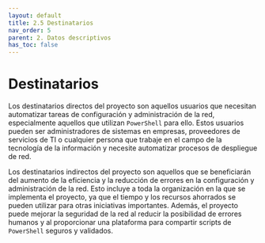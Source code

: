 ```yaml
---
layout: default
title: 2.5 Destinatarios
nav_order: 5
parent: 2. Datos descriptivos
has_toc: false
---
```


# Destinatarios

Los destinatarios directos del proyecto son aquellos usuarios que necesitan automatizar tareas de configuración y administración de la red, especialmente aquellos que utilizan `PowerShell` para ello. Estos usuarios pueden ser administradores de sistemas en empresas, proveedores de servicios de TI o cualquier persona que trabaje en el campo de la tecnología de la información y necesite automatizar procesos de despliegue de red.

Los destinatarios indirectos del proyecto son aquellos que se beneficiarán del aumento de la eficiencia y la reducción de errores en la configuración y administración de la red. Esto incluye a toda la organización en la que se implementa el proyecto, ya que el tiempo y los recursos ahorrados se pueden utilizar para otras iniciativas importantes. Además, el proyecto puede mejorar la seguridad de la red al reducir la posibilidad de errores humanos y al proporcionar una plataforma para compartir scripts de `PowerShell` seguros y validados.
